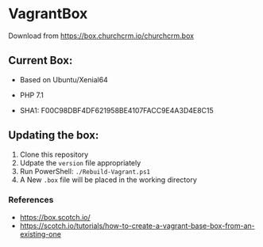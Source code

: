 # VagrantBox

Download from https://box.churchcrm.io/churchcrm.box

## Current Box:
  
  *  Based on Ubuntu/Xenial64
  *  PHP 7.1

  *  SHA1: F00C98DBF4DF621958BE4107FACC9E4A3D4E8C15

## Updating the box:

  1.  Clone this repository
  1.  Udpate the `version` file appropriately
  1.  Run PowerShell: `./Rebuild-Vagrant.ps1`
  1.  A New `.box` file will be placed in the working directory
  
### References
  *  https://box.scotch.io/
  *  https://scotch.io/tutorials/how-to-create-a-vagrant-base-box-from-an-existing-one
